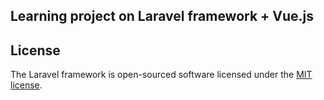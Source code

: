 ## Learning project on Laravel framework + Vue.js

## License

The Laravel framework is open-sourced software licensed under the [MIT license](https://opensource.org/licenses/MIT).
